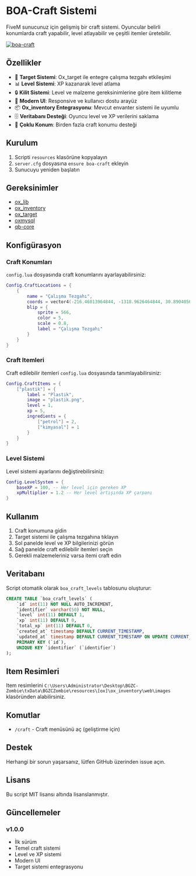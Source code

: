 # BOA-Craft Sistemi

FiveM sunucunuz için gelişmiş bir craft sistemi. Oyuncular belirli konumlarda craft yapabilir, level atlayabilir ve çeşitli itemler üretebilir.

[![boa-craft](https://img.youtube.com/vi/3KJve4siROI/0.jpg)](https://www.youtube.com/watch?v=3KJve4siROI)

## Özellikler

- 🎯 **Target Sistemi**: Ox_target ile entegre çalışma tezgahı etkileşimi
- 📊 **Level Sistemi**: XP kazanarak level atlama
- 🔒 **Kilit Sistemi**: Level ve malzeme gereksinimlerine göre item kilitleme
- 🎨 **Modern UI**: Responsive ve kullanıcı dostu arayüz
- 📦 **Ox_inventory Entegrasyonu**: Mevcut envanter sistemi ile uyumlu
- 🗄️ **Veritabanı Desteği**: Oyuncu level ve XP verilerini saklama
- 📍 **Çoklu Konum**: Birden fazla craft konumu desteği

## Kurulum

1. Scripti `resources` klasörüne kopyalayın
2. `server.cfg` dosyasına `ensure boa-craft` ekleyin
3. Sunucuyu yeniden başlatın

## Gereksinimler

- [ox_lib](https://github.com/overextended/ox_lib)
- [ox_inventory](https://github.com/overextended/ox_inventory)
- [ox_target](https://github.com/overextended/ox_target)
- [oxmysql](https://github.com/overextended/oxmysql)
- [qb-core](https://github.com/qbcore-framework/qb-core)

## Konfigürasyon

### Craft Konumları

`config.lua` dosyasında craft konumlarını ayarlayabilirsiniz:

```lua
Config.CraftLocations = {
    {
        name = "Çalışma Tezgahı",
        coords = vector4(-216.46813964844, -1318.9626464844, 30.890405654907, 271.23385620117),
        blip = {
            sprite = 566,
            color = 5,
            scale = 0.8,
            label = "Çalışma Tezgahı"
        }
    }
}
```

### Craft Itemleri

Craft edilebilir itemleri `config.lua` dosyasında tanımlayabilirsiniz:

```lua
Config.CraftItems = {
    ["plastik"] = {
        label = "Plastik",
        image = "plastik.png",
        level = 1,
        xp = 5,
        ingredients = {
            ["petrol"] = 2,
            ["kimyasal"] = 1
        }
    }
}
```

### Level Sistemi

Level sistemi ayarlarını değiştirebilirsiniz:

```lua
Config.LevelSystem = {
    baseXP = 100, -- Her level için gereken XP
    xpMultiplier = 1.2 -- Her level artışında XP çarpanı
}
```

## Kullanım

1. Craft konumuna gidin
2. Target sistemi ile çalışma tezgahına tıklayın
3. Sol panelde level ve XP bilgilerinizi görün
4. Sağ panelde craft edilebilir itemleri seçin
5. Gerekli malzemeleriniz varsa itemi craft edin

## Veritabanı

Script otomatik olarak `boa_craft_levels` tablosunu oluşturur:

```sql
CREATE TABLE `boa_craft_levels` (
    `id` int(11) NOT NULL AUTO_INCREMENT,
    `identifier` varchar(50) NOT NULL,
    `level` int(11) DEFAULT 1,
    `xp` int(11) DEFAULT 0,
    `total_xp` int(11) DEFAULT 0,
    `created_at` timestamp DEFAULT CURRENT_TIMESTAMP,
    `updated_at` timestamp DEFAULT CURRENT_TIMESTAMP ON UPDATE CURRENT_TIMESTAMP,
    PRIMARY KEY (`id`),
    UNIQUE KEY `identifier` (`identifier`)
);
```

## Item Resimleri

Item resimlerini `C:\Users\Administrator\Desktop\BGZC-Zombie\txData\BGZCZombie\resources\[ox]\ox_inventory\web\images` klasöründen alabilirsiniz.

## Komutlar

- `/craft` - Craft menüsünü aç (geliştirme için)

## Destek

Herhangi bir sorun yaşarsanız, lütfen GitHub üzerinden issue açın.

## Lisans

Bu script MIT lisansı altında lisanslanmıştır.

## Güncellemeler

### v1.0.0
- İlk sürüm
- Temel craft sistemi
- Level ve XP sistemi
- Modern UI
- Target sistemi entegrasyonu
